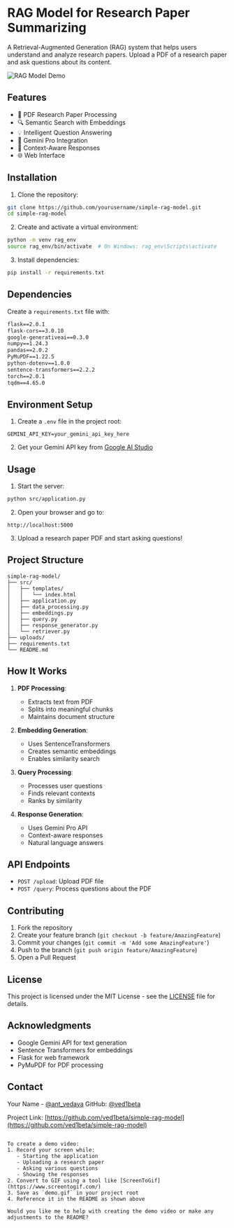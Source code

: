 # RAG Model for Research Paper Summarizing

A Retrieval-Augmented Generation (RAG) system that helps users understand and analyze research papers. Upload a PDF of a research paper and ask questions about its content.

![RAG Model Demo](demo.gif)

## Features

- 📄 PDF Research Paper Processing
- 🔍 Semantic Search with Embeddings
- 💡 Intelligent Question Answering
- 🤖 Gemini Pro Integration
- 🎯 Context-Aware Responses
- 🌐 Web Interface

## Installation

1. Clone the repository:
```bash
git clone https://github.com/yourusername/simple-rag-model.git
cd simple-rag-model
```

2. Create and activate a virtual environment:
```bash
python -m venv rag_env
source rag_env/bin/activate  # On Windows: rag_env\Scripts\activate
```

3. Install dependencies:
```bash
pip install -r requirements.txt
```

## Dependencies

Create a `requirements.txt` file with:
```txt
flask==2.0.1
flask-cors==3.0.10
google-generativeai==0.3.0
numpy==1.24.3
pandas==2.0.2
PyMuPDF==1.22.5
python-dotenv==1.0.0
sentence-transformers==2.2.2
torch==2.0.1
tqdm==4.65.0
```

## Environment Setup

1. Create a `.env` file in the project root:
```env
GEMINI_API_KEY=your_gemini_api_key_here
```

2. Get your Gemini API key from [Google AI Studio](https://makersuite.google.com/app/apikey)

## Usage

1. Start the server:
```bash
python src/application.py
```

2. Open your browser and go to:
```
http://localhost:5000
```

3. Upload a research paper PDF and start asking questions!

## Project Structure

```
simple-rag-model/
├── src/
│   ├── templates/
│   │   └── index.html
│   ├── application.py
│   ├── data_processing.py
│   ├── embeddings.py
│   ├── query.py
│   ├── response_generator.py
│   └── retriever.py
├── uploads/
├── requirements.txt
└── README.md
```

## How It Works

1. **PDF Processing**: 
   - Extracts text from PDF
   - Splits into meaningful chunks
   - Maintains document structure

2. **Embedding Generation**:
   - Uses SentenceTransformers
   - Creates semantic embeddings
   - Enables similarity search

3. **Query Processing**:
   - Processes user questions
   - Finds relevant contexts
   - Ranks by similarity

4. **Response Generation**:
   - Uses Gemini Pro API
   - Context-aware responses
   - Natural language answers

## API Endpoints

- `POST /upload`: Upload PDF file
- `POST /query`: Process questions about the PDF

## Contributing

1. Fork the repository
2. Create your feature branch (`git checkout -b feature/AmazingFeature`)
3. Commit your changes (`git commit -m 'Add some AmazingFeature'`)
4. Push to the branch (`git push origin feature/AmazingFeature`)
5. Open a Pull Request

## License

This project is licensed under the MIT License - see the [LICENSE](LICENSE) file for details.

## Acknowledgments

- Google Gemini API for text generation
- Sentence Transformers for embeddings
- Flask for web framework
- PyMuPDF for PDF processing

## Contact

Your Name - [@ant_vedaya](https://twitter.com/ant_vedaya)
GitHub: [@ved1beta](https://github.com/ved1beta)

Project Link: [https://github.com/ved1beta/simple-rag-model](https://github.com/ved1beta/simple-rag-model)
```

To create a demo video:
1. Record your screen while:
   - Starting the application
   - Uploading a research paper
   - Asking various questions
   - Showing the responses
2. Convert to GIF using a tool like [ScreenToGif](https://www.screentogif.com/)
3. Save as `demo.gif` in your project root
4. Reference it in the README as shown above

Would you like me to help with creating the demo video or make any adjustments to the README?
